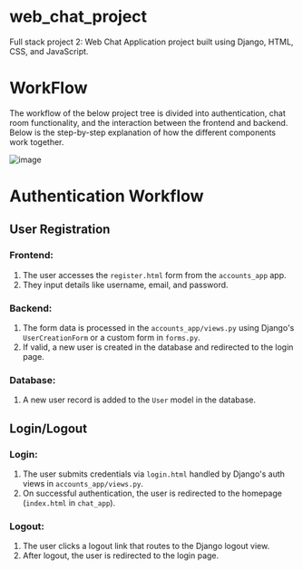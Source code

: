 # web_chat_project
Full stack project 2: Web Chat Application project built using Django, HTML, CSS, and JavaScript.

# WorkFlow
The workflow of the below project tree is divided into authentication, chat room functionality, and the interaction between the frontend and backend. Below is the step-by-step explanation of how the different components work together.


![image](https://github.com/user-attachments/assets/f539bb59-6929-4a4a-b757-790eaf1e23f2)

# Authentication Workflow
## User Registration
  ### Frontend:
  1. The user accesses the `register.html` form from the `accounts_app` app.
  2. They input details like username, email, and password.

  ### Backend:
  1. The form data is processed in the `accounts_app/views.py` using Django's `UserCreationForm` or a custom form in `forms.py`.
  2. If valid, a new user is created in the database and redirected to the login page.

  ### Database:
  1. A new user record is added to the `User` model in the database.

## Login/Logout
  ### Login:
  1. The user submits credentials via `login.html` handled by Django's auth views in `accounts_app/views.py`.
  2. On successful authentication, the user is redirected to the homepage (`index.html` in `chat_app`).

  ### Logout:
  1. The user clicks a logout link that routes to the Django logout view.
  2. After logout, the user is redirected to the login page.

